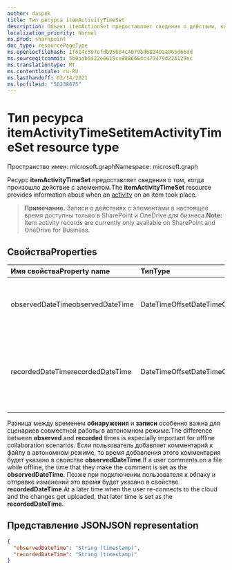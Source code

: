 ```yaml
---
author: daspek
title: Тип ресурса itemActivityTimeSet
description: Объект itemActionSet предоставляет сведения о действии, которое произошло с элементом.
localization_priority: Normal
ms.prod: sharepoint
doc_type: resourcePageType
ms.openlocfilehash: 1f614c597efdb95b04c4079bd68240aa865d66dd
ms.sourcegitcommit: 5b0aab5422e0619ce8806664c479479d223129ec
ms.translationtype: MT
ms.contentlocale: ru-RU
ms.lasthandoff: 02/14/2021
ms.locfileid: "50238675"
---
```

# <a name="itemactivitytimeset-resource-type"></a><span data-ttu-id="ca0a0-103">Тип ресурса itemActivityTimeSet</span><span class="sxs-lookup"><span data-stu-id="ca0a0-103">itemActivityTimeSet resource type</span></span>

<span data-ttu-id="ca0a0-104">Пространство имен: microsoft.graph</span><span class="sxs-lookup"><span data-stu-id="ca0a0-104">Namespace: microsoft.graph</span></span>

<span data-ttu-id="ca0a0-105">Ресурс **itemActivityTimeSet** предоставляет сведения [][activity] о том, когда произошло действие с элементом.</span><span class="sxs-lookup"><span data-stu-id="ca0a0-105">The **itemActivityTimeSet** resource provides information about when an [activity][activity] on an item took place.</span></span>

><span data-ttu-id="ca0a0-106">**Примечание.** Записи о действиях с элементами в настоящее время доступны только в SharePoint и OneDrive для бизнеса.</span><span class="sxs-lookup"><span data-stu-id="ca0a0-106">**Note:** Item activity records are currently only available on SharePoint and OneDrive for Business.</span></span>

[activity]: itemactivity.md

## <a name="properties"></a><span data-ttu-id="ca0a0-107">Свойства</span><span class="sxs-lookup"><span data-stu-id="ca0a0-107">Properties</span></span>

| <span data-ttu-id="ca0a0-108">Имя свойства</span><span class="sxs-lookup"><span data-stu-id="ca0a0-108">Property name</span></span>    | <span data-ttu-id="ca0a0-109">Тип</span><span class="sxs-lookup"><span data-stu-id="ca0a0-109">Type</span></span>           | <span data-ttu-id="ca0a0-110">Описание</span><span class="sxs-lookup"><span data-stu-id="ca0a0-110">Description</span></span>
|:-----------------|:---------------|:-----------------------------------------
| <span data-ttu-id="ca0a0-111">observedDateTime</span><span class="sxs-lookup"><span data-stu-id="ca0a0-111">observedDateTime</span></span> | <span data-ttu-id="ca0a0-112">DateTimeOffset</span><span class="sxs-lookup"><span data-stu-id="ca0a0-112">DateTimeOffset</span></span> | <span data-ttu-id="ca0a0-113">Сведения о том, когда было обнаружено действие.</span><span class="sxs-lookup"><span data-stu-id="ca0a0-113">When the activity was observed to take place.</span></span>
| <span data-ttu-id="ca0a0-114">recordedDateTime</span><span class="sxs-lookup"><span data-stu-id="ca0a0-114">recordedDateTime</span></span> | <span data-ttu-id="ca0a0-115">DateTimeOffset</span><span class="sxs-lookup"><span data-stu-id="ca0a0-115">DateTimeOffset</span></span> | <span data-ttu-id="ca0a0-116">Сведения о том, когда сведения об обнаружении действия были записаны в службе.</span><span class="sxs-lookup"><span data-stu-id="ca0a0-116">When the observation was recorded on the service.</span></span>

<span data-ttu-id="ca0a0-117">Разница между временем **обнаружения** и **записи** особенно важна для сценариев совместной работы в автономном режиме.</span><span class="sxs-lookup"><span data-stu-id="ca0a0-117">The difference between **observed** and **recorded** times is especially important for offline collaboration scenarios.</span></span>
<span data-ttu-id="ca0a0-118">Если пользователь добавляет комментарий к файлу в автономном режиме, то время добавления этого комментария будет указано в свойстве **observedDateTime**.</span><span class="sxs-lookup"><span data-stu-id="ca0a0-118">If a user comments on a file while offline, the time that they make the comment is set as the **observedDateTime**.</span></span>
<span data-ttu-id="ca0a0-119">Позже при подключении пользователя к облаку и отправке изменений это время будет указано в свойстве **recordedDateTime**.</span><span class="sxs-lookup"><span data-stu-id="ca0a0-119">At a later time when the user re-connects to the cloud and the changes get uploaded, that later time is set as the **recordedDateTime**.</span></span>

## <a name="json-representation"></a><span data-ttu-id="ca0a0-120">Представление JSON</span><span class="sxs-lookup"><span data-stu-id="ca0a0-120">JSON representation</span></span>

<!-- {
  "blockType": "resource",
  "optionalProperties": [ ],
  "keyProperty": "id",
  "@type": "microsoft.graph.itemActivityTimeSet",
  "@type.aka": "oneDrive.times",
  "@property.aka": "observedDateTime=observedTime recordedDateTime=recordedTime"
}-->

```json
{
  "observedDateTime": "String (timestamp)",
  "recordedDateTime": "String (timestamp)"
}
```

<!--
{
  "type": "#page.annotation",
  "description": "The itemActionSet object provides information about an activity that took place on an item.",
  "keywords": "activities,activity,action",
  "section": "documentation",
  "tocPath": "Resources/itemActionSet",
  "suppressions": []
}
-->

